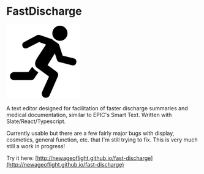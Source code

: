 # FastDischarge
![FastDischarge logo](./public/logo192.png)

A text editor designed for facilitation of faster discharge summaries and medical documentation, similar to EPIC's Smart Text. Written with Slate/React/Typescript.

Currently usable but there are a few fairly major bugs with display, cosmetics, general function, etc. that I'm still trying to fix. This is very much still a work in progress!

Try it here: [http://newageoflight.github.io/fast-discharge](http://newageoflight.github.io/fast-discharge)